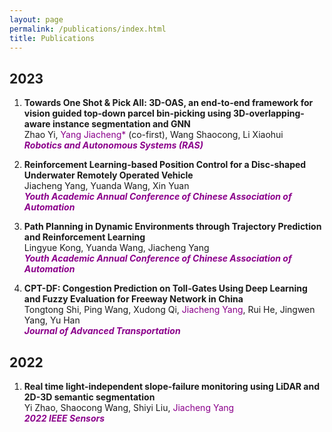 ```yaml
---
layout: page
permalink: /publications/index.html
title: Publications
---
```



## 2023
1. **Towards One Shot & Pick All: 3D-OAS, an end-to-end framework for vision guided top-down parcel bin-picking using 3D-overlapping-aware instance segmentation and GNN**  
Zhao Yi, <font color='DarkMagenta'>Yang Jiacheng*</font> (co-first), Wang Shaocong, Li Xiaohui  
***<font color='DarkMagenta'>Robotics and Autonomous Systems (RAS)</font>***  
<!-- [[HTML](https://www.sciencedirect.com/science/article/abs/pii/S0921889023001306)]   -->

2. **Reinforcement Learning-based Position Control for a Disc-shaped Underwater Remotely Operated Vehicle**  
Jiacheng Yang, Yuanda Wang, Xin Yuan  
***<font color='DarkMagenta'>Youth Academic Annual Conference of Chinese Association of Automation</font>*** 

3. **Path Planning in Dynamic Environments through Trajectory Prediction and Reinforcement Learning**  
Lingyue Kong, Yuanda Wang, Jiacheng Yang  
***<font color='DarkMagenta'>Youth Academic Annual Conference of Chinese Association of Automation</font>*** 

4. **CPT-DF: Congestion Prediction on Toll-Gates Using Deep Learning and Fuzzy Evaluation for Freeway Network in China**  
Tongtong Shi, Ping Wang, Xudong Qi, <font color='DarkMagenta'>Jiacheng Yang</font>, Rui He, Jingwen Yang, Yu Han  
***<font color='DarkMagenta'>Journal of Advanced Transportation</font>***  
<!-- [[HTML](https://www.hindawi.com/journals/jat/2023/2941035/)]   -->


## 2022

1. **Real time light-independent slope-failure monitoring using LiDAR and 2D-3D semantic segmentation**  
Yi Zhao, Shaocong Wang, Shiyi Liu, <font color='DarkMagenta'>Jiacheng Yang</font>  
***<font color='DarkMagenta'>2022 IEEE Sensors</font>***  
<!-- [[HTML](https://ieeexplore.ieee.org/abstract/document/9967046)]   -->
